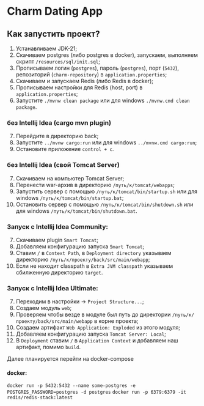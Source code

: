 # Charm Dating App

## Как запустить проект?

1) Устанавливаем JDK-21;
2) Скачиваем postgres (либо postgres в docker), запускаем, выполняем скрипт `/resources/sql/init.sql`;
3) Прописываем логин (`postgres`), пароль (`postgres`), порт (`5432`), репозиторий (`charm-repository`) в `application.properties`;
4) Скачиваем и запускаем Redis (либо Redis в docker);
5) Прописываем настройки для Redis (host, port) в `application.properties`;
6) Запустите `./mvnw clean package` или для windows `./mvnw.cmd clean package`.

### без Intellij Idea (cargo mvn plugin)

7) Перейдите в директорию back;
8) Запустите `../mvnw cargo:run` или для windows `../mvnw.cmd cargo:run`;
9) Остановите приложение `control + c`.

### без Intellij Idea (свой Tomcat Server)
7) Скачиваем на компьютер Tomcat Server;
8) Перенести war-архив в директорию `/путь/к/tomcat/webapps`;
9) Запустить сервер с помощью `/путь/к/tomcat/bin/startup.sh` или для windows `/путь/к/tomcat/bin/startup.bat`;
10) Остановить сервер с помощью `/путь/к/tomcat/bin/shutdown.sh` или для windows `/путь/к/tomcat/bin/shutdown.bat`.

### Запуск с Intellij Idea Community:
7) Скачиваем plugin `Smart Tomcat`;
8) Добавляем конфигурацию запуска `Smart Tomcat`;
9) Ставим `/` в `Context Path`, в `Deployment directory` указываем директорию `/путь/к/проекту/back/src/main/webapp`;
10) Если не находит classpath в `Extra JVM classpath` указываем сбилженную директорию `target`.

### Запуск с Intellij Idea Ultimate:
7) Переходим в настройки -> `Project Structure...`;
8) Создаем модуль `web`;
9) Проверяем чтобы везде в модуле был путь до директории `/путь/к/проекту/back/src/main/webapp` в корне проекта;
10) Создаем артифакт `Web Application: Exploded` из этого модуля;
11) Добавляем конфигурацию запуска `Tomcat Server: Local`;
12) В `Deployment` ставим `/` в `Application Context` и добавляем наш артифакт, помимо `build`.

Далее планируется перейти на docker-compose

#### docker:
`docker run -p 5432:5432 --name some-postgres -e POSTGRES_PASSWORD=postgres -d postgres`
`docker run -p 6379:6379 -it redis/redis-stack:latest`